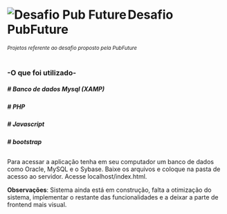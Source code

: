 
<h1>
<div display="inline-block">
   <a href="https://github.com/Leosnt/dio-projetos">
  <img src="https://user-images.githubusercontent.com/93165753/149680844-3436123c-0001-4581-a758-5d65a9afb370.png" alt="Desafio Pub Future" width="'170px" align="left" >
    </a> Desafio PubFuture
  </div>
</h1>

<sup>
  <i>Projetos referente ao desafio proposto pela PubFuture</i>
</sup>

<br>
<br>

<h3>-O que foi utilizado-</h3>

<h5> # Banco de dados Mysql (XAMP) </h5>
<h5> # PHP </h5>
<h5> # Javascript </h5>
<h5> # bootstrap </h5>

<h2></h2>
 
 Para acessar a aplicação tenha em seu computador um banco de dados como Oracle, MySQL e o Sybase.
 Baixe os arquivos e coloque na pasta de acesso ao servidor.
 Acesse localhost/index.html.



<b>Observações</b>: Sistema ainda está em construção, falta a otimização do sistema, implementar o restante das funcionalidades
e a deixar a parte de frontend mais visual.
